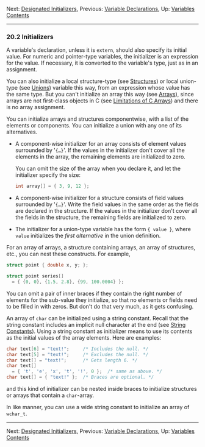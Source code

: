 Next: [Designated Initializers](Designated-Inits.md), Previous:
[Variable Declarations](Variable-Declarations.md), Up:
[Variables](Variables.md)  
[Contents](index.md#SEC_Contents "Table of contents")  

------------------------------------------------------------------------


### 20.2 Initializers 


A variable's declaration, unless it is `extern`, should also specify its
initial value. For numeric and pointer-type variables, the initializer
is an expression for the value. If necessary, it is converted to the
variable's type, just as in an assignment.

You can also initialize a local structure-type (see
[Structures](Structures.md)) or local union-type (see
[Unions](Unions.md)) variable this way, from an expression whose value
has the same type. But you can't initialize an array this way (see
[Arrays](Arrays.md)), since arrays are not first-class objects in C
(see [Limitations of C Arrays](Limitations-of-C-Arrays.md)) and there
is no array assignment.

You can initialize arrays and structures componentwise, with a list of
the elements or components. You can initialize a union with any one of
its alternatives.

-   A component-wise initializer for an array consists of element values
    surrounded by '`{…}`'. If the values in the initializer
    don't cover all the elements in the array, the remaining elements
    are initialized to zero.

    You can omit the size of the array when you declare it, and let the
    initializer specify the size:

    
    ``` C
    int array[] = { 3, 9, 12 };
    ```
    

-   A component-wise initializer for a structure consists of field
    values surrounded by '`{…}`'. Write the field values in the
    same order as the fields are declared in the structure. If the
    values in the initializer don't cover all the fields in the
    structure, the remaining fields are initialized to zero.

-   The initializer for a union-type variable has the form `{ value }`,
    where `value` initializes the *first alternative* in the
    union definition.

For an array of arrays, a structure containing arrays, an array of
structures, etc., you can nest these constructs. For example,

``` C
struct point { double x, y; };

struct point series[]
  = { {0, 0}, {1.5, 2.8}, {99, 100.0004} };
```

You can omit a pair of inner braces if they contain the right number of
elements for the sub-value they initialize, so that no elements or
fields need to be filled in with zeros. But don't do that very much, as
it gets confusing.

An array of `char` can be initialized using a string constant. Recall
that the string constant includes an implicit null character at the end
(see [String Constants](String-Constants.md)). Using a string constant
as initializer means to use its contents as the initial values of the
array elements. Here are examples:

``` C
char text[6] = "text!";     /* Includes the null. */
char text[5] = "text!";     /* Excludes the null. */
char text[] = "text!";      /* Gets length 6. */
char text[]
  = { 't', 'e', 'x', 't', '!', 0 };  /* same as above. */
char text[] = { "text!" };  /* Braces are optional. */
```

and this kind of initializer can be nested inside braces to initialize
structures or arrays that contain a `char`-array.

In like manner, you can use a wide string constant to initialize an
array of `wchar_t`.

------------------------------------------------------------------------

Next: [Designated Initializers](Designated-Inits.md), Previous:
[Variable Declarations](Variable-Declarations.md), Up:
[Variables](Variables.md)  
[Contents](index.md#SEC_Contents "Table of contents")  
